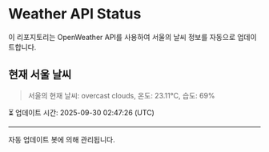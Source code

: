 
# Weather API Status

이 리포지토리는 OpenWeather API를 사용하여 서울의 날씨 정보를 자동으로 업데이트합니다.

## 현재 서울 날씨
> 서울의 현재 날씨: overcast clouds, 온도: 23.11°C, 습도: 69%

⏳ 업데이트 시간: 2025-09-30 02:47:26 (UTC)

---
자동 업데이트 봇에 의해 관리됩니다.
